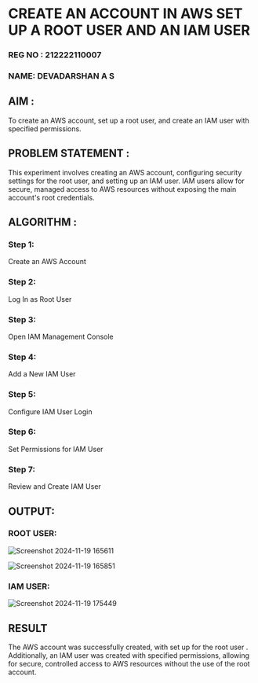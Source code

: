  # CREATE AN  ACCOUNT IN AWS SET UP A ROOT USER AND AN IAM USER 
 
### REG NO : 212222110007
### NAME: DEVADARSHAN A S

## AIM :
To create an AWS account, set up a root user, and create an IAM user with specified permissions.

## PROBLEM STATEMENT :
This experiment involves creating an AWS account, configuring security settings for the root user, and setting up an IAM user. IAM users allow for secure, managed access to AWS resources without exposing the main account's root credentials.

## ALGORITHM :
 ### Step 1:
 Create an AWS Account </br>
 ### Step 2:
 Log In as Root User </br>
 ### Step 3:
 Open IAM Management Console</br>
 ### Step 4:
 Add a New IAM User</br>
 ### Step 5:
 Configure IAM User Login</br>
 ### Step 6:
 Set Permissions for IAM User</br>
 ### Step 7:
 Review and Create IAM User</br>


## OUTPUT:

### ROOT USER:

![Screenshot 2024-11-19 165611](https://github.com/user-attachments/assets/5c7a526e-9833-49ce-9dcd-9b2f12412292)

![Screenshot 2024-11-19 165851](https://github.com/user-attachments/assets/c48a82e0-9c90-4663-a683-40a7d3d98d6f)





 ### IAM USER:

![Screenshot 2024-11-19 175449](https://github.com/user-attachments/assets/3bccb1ab-d472-4c4c-b216-db962891c1f1)



## RESULT
The AWS account was successfully created, with set up for the root user . Additionally, an IAM user was created with specified permissions, allowing for secure, controlled access to AWS resources without the use of the root account. 

  


